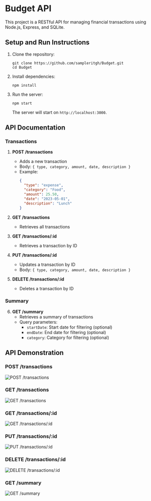 # Budget API

This project is a RESTful API for managing financial transactions using Node.js, Express, and SQLite.

## Setup and Run Instructions

1. Clone the repository:
   ```
   git clone https://github.com/sampleritgh/Budget.git
   cd Budget
   ```

2. Install dependencies:
   ```
   npm install
   ```

3. Run the server:
   ```
   npm start
   ```

   The server will start on `http://localhost:3000`.

## API Documentation

### Transactions

1. **POST /transactions**
   - Adds a new transaction
   - Body: `{ type, category, amount, date, description }`
   - Example:
     ```json
     {
       "type": "expense",
       "category": "Food",
       "amount": 25.50,
       "date": "2023-05-01",
       "description": "Lunch"
     }
     ```

2. **GET /transactions**
   - Retrieves all transactions

3. **GET /transactions/:id**
   - Retrieves a transaction by ID

4. **PUT /transactions/:id**
   - Updates a transaction by ID
   - Body: `{ type, category, amount, date, description }`

5. **DELETE /transactions/:id**
   - Deletes a transaction by ID

### Summary

6. **GET /summary**
   - Retrieves a summary of transactions
   - Query parameters: 
     - `startDate`: Start date for filtering (optional)
     - `endDate`: End date for filtering (optional)
     - `category`: Category for filtering (optional)

## API Demonstration

### POST /transactions
![POST /transactions](./screenshots/post_transaction.png)

### GET /transactions
![GET /transactions](./screenshots/get_transactions.png)

### GET /transactions/:id
![GET /transactions/:id](./screenshots/get_transaction_by_id.png)

### PUT /transactions/:id
![PUT /transactions/:id](./screenshots/update_transaction.png)

### DELETE /transactions/:id
![DELETE /transactions/:id](./screenshots/delete_transaction.png)

### GET /summary
![GET /summary](./screenshots/get_summary.png)

